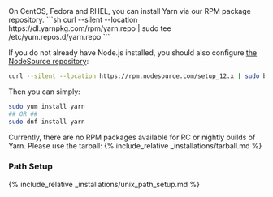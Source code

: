 <div class="install-only-stable" markdown="1">
On CentOS, Fedora and RHEL, you can install Yarn via our RPM package repository.
```sh
curl --silent --location https://dl.yarnpkg.com/rpm/yarn.repo | sudo tee /etc/yum.repos.d/yarn.repo
```

If you do not already have Node.js installed, you should also configure
[the NodeSource repository](https://nodejs.org/en/download/package-manager/#enterprise-linux-and-fedora):

```sh
curl --silent --location https://rpm.nodesource.com/setup_12.x | sudo bash -
```

Then you can simply:

```sh
sudo yum install yarn
## OR ##
sudo dnf install yarn
```

</div>

<div class="install-only-rc install-only-nightly" markdown="1">
Currently, there are no RPM packages available for RC or nightly builds of Yarn. Please use the tarball:
{% include_relative _installations/tarball.md %}
</div>

### Path Setup

<!-- prettier-ignore -->
{% include_relative _installations/unix_path_setup.md %}

